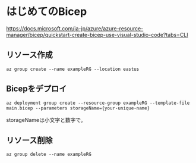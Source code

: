 # はじめてのBicep

https://docs.microsoft.com/ja-jp/azure/azure-resource-manager/bicep/quickstart-create-bicep-use-visual-studio-code?tabs=CLI

## リソース作成
```
az group create --name exampleRG --location eastus
```

## Bicepをデプロイ
```
az deployment group create --resource-group exampleRG --template-file main.bicep --parameters storageName={your-unique-name}
```
storageNameは小文字と数字で。

## リソース削除
```
az group delete --name exampleRG
```
